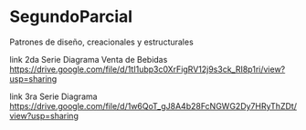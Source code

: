 # SegundoParcial
Patrones de diseño, creacionales y estructurales

link 2da Serie Diagrama Venta de Bebidas
https://drive.google.com/file/d/1tI1ubp3c0XrFigRV12j9s3ck_RI8p1ri/view?usp=sharing

link 3ra Serie Diagrama 
https://drive.google.com/file/d/1w6QoT_gJ8A4b28FcNGWG2Dy7HRyThZDt/view?usp=sharing
